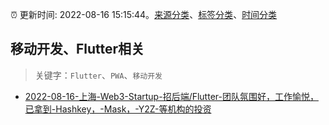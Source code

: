 :alarm_clock: 更新时间: 2022-08-16 15:15:44。[来源分类](../README.md)、[标签分类](../TAGS.md)、[时间分类](../TIMELINE.md)

## 移动开发、Flutter相关


> 关键字：`Flutter`、`PWA`、`移动开发`



- [2022-08-16-上海-Web3-Startup-招后端/Flutter-团队氛围好，工作愉悦，已拿到-Hashkey，-Mask，-Y2Z-等机构的投资](https://www.v2ex.com/t/873283) 
